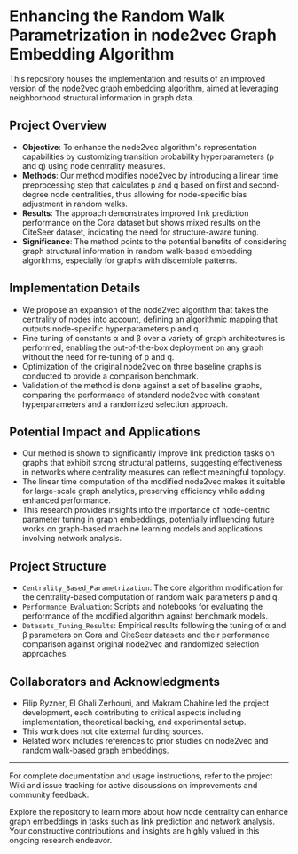 # Enhancing the Random Walk Parametrization in node2vec Graph Embedding Algorithm

This repository houses the implementation and results of an improved version of the node2vec graph embedding algorithm, aimed at leveraging neighborhood structural information in graph data.

## Project Overview

- **Objective**: To enhance the node2vec algorithm's representation capabilities by customizing transition probability hyperparameters (p and q) using node centrality measures.
- **Methods**: Our method modifies node2vec by introducing a linear time preprocessing step that calculates p and q based on first and second-degree node centralities, thus allowing for node-specific bias adjustment in random walks.
- **Results**: The approach demonstrates improved link prediction performance on the Cora dataset but shows mixed results on the CiteSeer dataset, indicating the need for structure-aware tuning.
- **Significance**: The method points to the potential benefits of considering graph structural information in random walk-based embedding algorithms, especially for graphs with discernible patterns.

## Implementation Details

- We propose an expansion of the node2vec algorithm that takes the centrality of nodes into account, defining an algorithmic mapping that outputs node-specific hyperparameters p and q.
- Fine tuning of constants α and β over a variety of graph architectures is performed, enabling the out-of-the-box deployment on any graph without the need for re-tuning of p and q.
- Optimization of the original node2vec on three baseline graphs is conducted to provide a comparison benchmark.
- Validation of the method is done against a set of baseline graphs, comparing the performance of standard node2vec with constant hyperparameters and a randomized selection approach.

## Potential Impact and Applications

- Our method is shown to significantly improve link prediction tasks on graphs that exhibit strong structural patterns, suggesting effectiveness in networks where centrality measures can reflect meaningful topology.
- The linear time computation of the modified node2vec makes it suitable for large-scale graph analytics, preserving efficiency while adding enhanced performance.
- This research provides insights into the importance of node-centric parameter tuning in graph embeddings, potentially influencing future works on graph-based machine learning models and applications involving network analysis.

## Project Structure

- `Centrality_Based_Parametrization`: The core algorithm modification for the centrality-based computation of random walk parameters p and q.
- `Performance_Evaluation`: Scripts and notebooks for evaluating the performance of the modified algorithm against benchmark models.
- `Datasets_Tuning_Results`: Empirical results following the tuning of α and β parameters on Cora and CiteSeer datasets and their performance comparison against original node2vec and randomized selection approaches.

## Collaborators and Acknowledgments

- Filip Ryzner, El Ghali Zerhouni, and Makram Chahine led the project development, each contributing to critical aspects including implementation, theoretical backing, and experimental setup.
- This work does not cite external funding sources.
- Related work includes references to prior studies on node2vec and random walk-based graph embeddings.

---

For complete documentation and usage instructions, refer to the project Wiki and issue tracking for active discussions on improvements and community feedback. 

Explore the repository to learn more about how node centrality can enhance graph embeddings in tasks such as link prediction and network analysis. Your constructive contributions and insights are highly valued in this ongoing research endeavor.